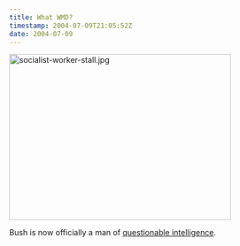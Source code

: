 ```yaml
---
title: What WMD?
timestamp: 2004-07-09T21:05:52Z
date: 2004-07-09
---
```


<img alt="socialist-worker-stall.jpg" src="http://blog.whatfettle.com/archives/socialist-worker-stall.jpg" width="400" height="300" border="0" />

Bush is now officially a man of <a href='http://news.bbc.co.uk/1/hi/world/americas/3878969.stm'>questionable intelligence</a>.